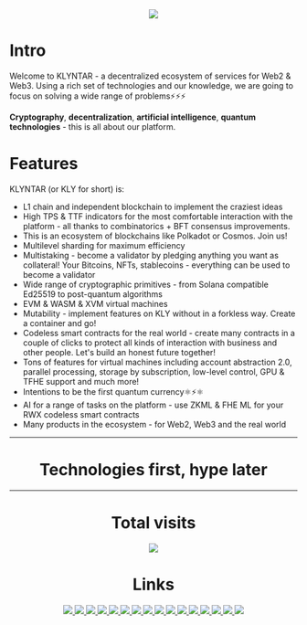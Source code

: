<div align="center">

 <img src="https://github.com/KLYN74R/KlyntarCore/assets/53381472/c051ee6a-5574-4458-9ff7-defd686b5d83"/>

</div>

# Intro

Welcome to KLYNTAR - a decentralized ecosystem of services for Web2 & Web3. Using a rich set of technologies and our knowledge, we are going to focus on solving a wide range of problems⚡⚡⚡

**Cryptography**, **decentralization**, **artificial intelligence**, **quantum technologies** - this is all about our platform.

# Features

KLYNTAR (or KLY for short) is:

+ L1 chain and independent blockchain to implement the craziest ideas
+ High TPS & TTF indicators for the most comfortable interaction with the platform - all thanks to combinatorics + BFT consensus improvements.
+ This is an ecosystem of blockchains like Polkadot or Cosmos. Join us!
+ Multilevel sharding for maximum efficiency
+ Multistaking - become a validator by pledging anything you want as collateral! Your Bitcoins, NFTs, stablecoins - everything can be used to become a validator
+ Wide range of cryptographic primitives - from Solana compatible Ed25519 to post-quantum algorithms
+ EVM & WASM & XVM virtual machines
+ Mutability - implement features on KLY without in a forkless way. Create a container and go!
+ Codeless smart contracts for the real world - create many contracts in a couple of clicks to protect all kinds of interaction with business and other people. Let's build an honest future together!
+ Tons of features for virtual machines including account abstraction 2.0, parallel processing, storage by subscription, low-level control, GPU & TFHE support and much more!
+ Intentions to be the first quantum currency⚛️⚡⚛️
+ AI for a range of tasks on the platform - use ZKML & FHE ML for your RWX codeless smart contracts
+ Many products in the ecosystem - for Web2, Web3 and the real world

------

<div align="center">
 
# Technologies first, hype later

</div>

------

<div align="center">

# Total visits

<img align="center" src="https://profile-counter.glitch.me/KLYN74R/count.svg"/>

# Links

<a href="https://www.reddit.com/r/KLYN74R/">  
  <img src="https://img.shields.io/badge/Reddit-FF4500?style=for-the-badge&logo=reddit&logoColor=white"/>
</a>
<a href="https://twitter.com/KLYN74R">
  <img src="https://img.shields.io/badge/Twitter-1DA1F2?style=for-the-badge&logo=twitter&logoColor=white"/>
</a>
<a href="https://klyntar.medium.com/">
  <img src="https://img.shields.io/badge/Medium-12100E?style=for-the-badge&logo=medium&logoColor=white"/>
</a>
<a href="https://www.tiktok.com/@klyn74r">
  <img src="https://img.shields.io/badge/TikTok-000000?style=for-the-badge&logo=tiktok&logoColor=white"/>
</a>
<a href="https://www.instagram.com/klyn74r/">
  <img src="https://img.shields.io/badge/Instagram-E4405F?style=for-the-badge&logo=instagram&logoColor=white"/>
</a>
  
<a href="https://www.pinterest.com/klyn74r">
  <img src="https://img.shields.io/badge/Pinterest-%23E60023.svg?&style=for-the-badge&logo=Pinterest&logoColor=white"/>
</a>
  	
<a href="https://dev.to/klyntar">
  <img src="https://img.shields.io/badge/dev.to-0A0A0A?style=for-the-badge&logo=devdotto&logoColor=white"/>
</a>
<a href="https://github.com/KLYN74R">
  <img src="https://img.shields.io/badge/GitHub-100000?style=for-the-badge&logo=github&logoColor=white"/>
</a>
<a href="https://t.me/KLYN74R">
  <img src="https://img.shields.io/badge/Telegram-2CA5E0?style=for-the-badge&logo=telegram&logoColor=white"/>
</a>
<a href="https://discord.gg/f7e7fCp97r">
  <img src="https://img.shields.io/badge/Discord-7289DA?style=for-the-badge&logo=discord&logoColor=white"/>
</a>
<a href="http://klyntar66kjwhyirucco6sjgyp2f7lfznelzgpjcp6oha2olzb4rlead.onion">
  <img src="https://img.shields.io/badge/Tor%20site-330F63?style=for-the-badge&logoColor=white"/>
</a>


<a href="https://www.youtube.com/@klyntar">
  <img src="https://img.shields.io/badge/YouTube-FF0000?style=for-the-badge&logo=youtube&logoColor=white"/>
</a>
<a href="https://www.facebook.com/KLYN74R/">
  <img src="https://img.shields.io/badge/Facebook-1877F2?style=for-the-badge&logo=facebook&logoColor=white"/>
</a>
<a href="https://gitlab.com/KLYNTAR">
  <img src="https://img.shields.io/badge/GitLab-330F63?style=for-the-badge&logo=gitlab&logoColor=white"/>
</a>
<a href="https://klyn74r.tumblr.com/">
  <img src="https://img.shields.io/badge/Tumblr-%2336465D.svg?&style=for-the-badge&logo=Tumblr&logoColor=white"/>
</a>
<a href="">
  <img src="https://img.shields.io/badge/Stack_Overflow-FE7A16?style=for-the-badge&logo=stack-overflow&logoColor=white"/>
</a>

</div>

